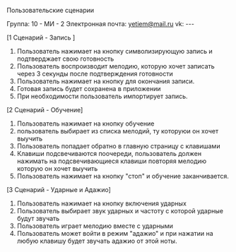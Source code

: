 Пользовательские сценарии

Группа: 10 - МИ - 2
Электронная почта: yetiem@mail.ru
vk: ---

[1 Сценарий - Запись ]
1. Пользователь нажимает на кнопку символизирующую запись и подтверджает свою готовность
2. Пользователь воспроизводит мелодию, которую хочет записать через 3 секунды после подтверждения готовности
3. Пользователь нажимает на кнопку для окончания записи.
4. Готовая запись будет сохранена в приложении
5. При необходимости пользователь импортирует запись.

[2 Сценарий - Обучение]

1. Пользователь нажимает на кнопку обучение
2. пользователь выбирает из списка мелодий, ту которуюи он хочет выучить
3. Пользователь попадает обратно в главную страницу с клавишами
4. Клавиши подсвечиваются поочереди, пользователь должен нажимать на подсвечивающиеся клавиши повторяя мелодию которую он хочет выучить
5. Пользователь нажимает на кнопку "стоп" и обучение заканчивается.

[3 Cценарий - Ударные и Адажио]

1. Пользователь нажимает на кнопку включения ударных
2. Пользователь выбирает звук ударных и частоту с которой ударные будут звучать
3. Пользователь играет мелодию вместе с ударными
4. Пользователь может войти в режим "адажио" и при нажатии  на любую клавишу будет звучать адажио от этой ноты.

